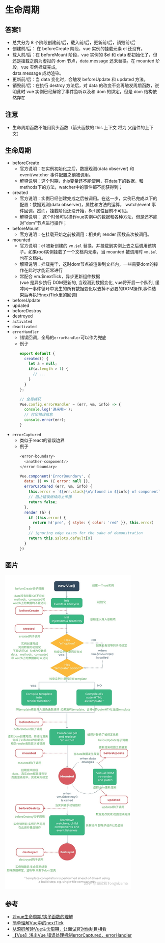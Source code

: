 # 生命周期

## 答案1
- 总共分为 8 个阶段创建前/后，载入前/后，更新前/后，销毁前/后
- 创建前/后： 在 beforeCreate 阶段，vue 实例的挂载元素 el 还没有。
- 载入前/后：在 beforeMount 阶段，vue 实例的 $el 和 data 都初始化了，但还是挂载之前为虚拟的 dom 节点，data.message 还未替换。在 mounted 阶段，vue 实例挂载完成,  
  data.message 成功渲染。
- 更新前/后：当 data 变化时，会触发 beforeUpdate 和 updated 方法。
- 销毁前/后：在执行 destroy 方法后，对 data 的改变不会再触发周期函数，说明此时 vue 实例已经解除了事件监听以及和 dom 的绑定，但是 dom 结构依然存在

## 注意
- 生命周期函数不能用箭头函数（箭头函数的 this 上下文 将为 父组件的上下文）

## 生命周期
- beforeCreate
  * 官方说明：在实例初始化之后，数据观测(data observer) 和 event/watcher 事件配置之前被调用。
  * 解释说明：这个时期，this变量还不能使用，在data下的数据，和methods下的方法，watcher中的事件都不能获得到；
- created
  * 官方说明：实例已经创建完成之后被调用。在这一步，实例已完成以下的配置：数据观测(data observer)，属性和方法的运算， watch/event 事件回调。然而，挂载阶段还没开始，$el 属性目前不可见。
  * 解释说明： 这个时候可以操作vue实例中的数据和各种方法，但是还不能对"dom"节点进行操作；
- beforeMount
  * 官方说明：在挂载开始之前被调用：相关的 render 函数首次被调用。
- mounted
  * 官方说明：el 被新创建的 `vm.$el` 替换，并挂载到实例上去之后调用该钩子。如果root实例挂载了一个文档内元素，当 mounted 被调用时 `vm.$el` 也在文档内。
  * 解释说明：挂载完毕，这时dom节点被渲染到文档内，一些需要dom的操作在此时才能正常进行
  * 常配合 vm.$nextTick，异步更新组件数据  
    (vue 是异步执行 DOM更新的, 当观测到数据变化, vue将开启一个队列, 缓冲同一事件循环中发生的所有数据变化以去掉不必要的DOM操作,事件结束后再执行nextTick里的回调)
- beforeUpdate
- updated
- beforeDestroy
- destroyed
- `activated`
- `deactivated`
- `errorHandler`
  * 错误回调，全局的`errorHandler`可以作为兜底
  * 例子
    ```js
    export default {
      created() {
        let a = null;
        if(a.length > 1) {
          // ...
        }
      }
    };
    ```
    ```js
    // 全局捕获
    Vue.config.errorHandler = (err, vm, info) => {
      console.log('进来啦~');
      // 打印错误信息
      console.error(err);
    }
    ```
- `errorCaptured`
  * 类似于react的错误边界
  * 例子
    ```js
    <error-boundary>
      <another-component/>
    </error-boundary>
    ```
    ```js
    Vue.component('ErrorBoundary', {
      data: () => ({ error: null }),
      errorCaptured (err, vm, info) {
        this.error = `${err.stack}\n\nfound in ${info} of component`;
        // 阻止错误继续向上传播
        return false;
      },
      render (h) {
        if (this.error) {
          return h('pre', { style: { color: 'red' }}, this.error)
        }
        // ignoring edge cases for the sake of demonstration
        return this.$slots.default[0]
      }
    })
    ```

## 图片
![官网的生命周期钩子图示](../assets/vue生命周期.jpg)

## 参考
- [对vue生命周期/钩子函数的理解](https://www.cnblogs.com/xkloveme/p/7435271.html)
- [简单理解Vue中的nextTick](https://www.jianshu.com/p/a7550c0e164f)
- [从源码解读Vue生命周期，让面试官对你刮目相看](https://zhuanlan.zhihu.com/p/71958016)
- [【Vue】浅出Vue 错误处理机制errorCaptured、errorHandler](https://www.cnblogs.com/vickylinj/p/14402408.html)